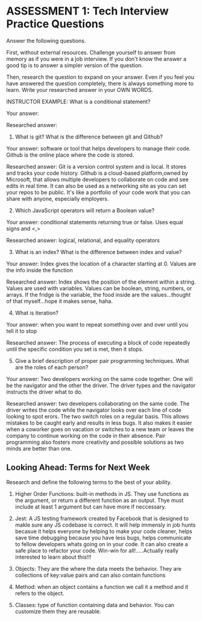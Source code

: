 # ASSESSMENT 1: Tech Interview Practice Questions
Answer the following questions.

First, without external resources. Challenge yourself to answer from memory as if you were in a job interview. If you don't know the answer a good tip is to answer a simpler version of the question.

Then, research the question to expand on your answer. Even if you feel you have answered the question completely, there is always something more to learn. Write your researched answer in your OWN WORDS.

INSTRUCTOR EXAMPLE: What is a conditional statement?

  Your answer: 

  Researched answer:



1. What is git? What is the difference between git and Github?

  Your answer: software or tool that helps developers to manage their code. Github is the online place where the code is stored.

  Researched answer: Git is a version control system and is local. It stores and tracks your code history. Github is a cloud-based platform,owned by Microsoft, that allows multiple developers to collaborate on code and see edits in real time. It can also be used as a networking site as you can set your repos to be public. It's like a portfolio of your code work that you can share with anyone, especially employers.



2. Which JavaScript operators will return a Boolean value?

  Your answer: conditional statements returning true or false. Uses equal signs 
  and <,>

  Researched answer: logical, relational, and equality operators



3. What is an index? What is the difference between index and value?

  Your answer: Index gives the location of a character starting at 0. Values are the info inside the function

  Researched answer: Index shows the position of the element within a string. Values are used with variables. Values can be boolean, string, numbers, or arrays. If the fridge is the variable, the food inside are the values...thought of that myself...hope it makes sense, haha.



4. What is iteration?

  Your answer: when you want to repeat something over and over until you tell it to stop

  Researched answer: The process of executing a block of code repeatedly until the specific condition you set is met, then it stops.



5. Give a brief description of proper pair programming techniques. What are the roles of each person?

  Your answer: Two developers working on the same code together. One will be the navigator and the other the driver. The driver types and the navigator instructs the driver what to do.

  Researched answer: two developers collaborating on the same code. The driver writes the code while the navigator looks over each line of code looking to spot erors. The two switch roles on a regular basis. This allows mistakes to be caught early and results in less bugs. It also makes it easier when a coworker goes on vacation or switches to a new team or leaves the company to continue working on the code in their absence. Pair programming also fosters more creativity and possible solutions as two minds are better than one.



## Looking Ahead: Terms for Next Week

Research and define the following terms to the best of your ability.

1. Higher Order Functions: built-in methods in JS. They use functions as the argument, or return a different function as an output. Thye must include at least 1 argument but can have more if neccessary.

2. Jest: A JS testing framework created by Facebook that is designed to makle sure any JS codebase is correct. It will help immensly in job hunts becasue it helps everyone by helping to make your code cleaner, helps save time debugging because you have less bugs, helps communicate to fellow developers whats going on in your code. It can also create a safe place to refactor your code. Win-win for all!.....Actually really interested to learn about this!!!

3. Objects: They are the where the data meets the behavior. They are collections of key:value pairs and can also contain functions

4. Method: when an object contains a function we call it a method and it refers to the object.

5. Classes: type of function containing data and behavior. You can customize them they are reusable.
